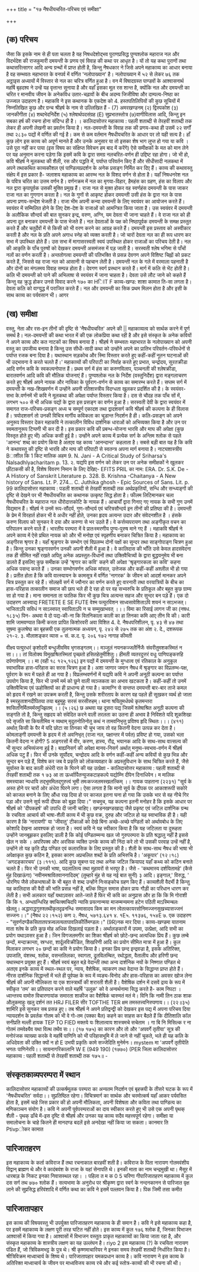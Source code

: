+++
title = "१७ नैषधीयचरित-परिचय एवं समीक्षा"

+++
## (क) परिचय  
जैसा कि इसके नाम से ही पता चलता है यह निषधदेशोद्भव पुराणप्रसिद्ध
पुण्यश्लोक महाराज नल और विदर्भदेश की राजकुमारी दमयन्ती के प्रणय एवं विवाह की कथा पर आधृत है। यों तो यह कथा पुराणों तथा कथासरित्सागर आदि अन्य ग्रन्थों में प्राप्त होती है, किन्तु नैषधकार ने जिसे अपने महाकाव्य का आधार बनाया है वह सम्भवतः महाभारत के वनपर्व में वर्णित 'नलोपाख्यान' है। नलोपाख्यान में ५२ से लेकर ७६ तक अट्ठाइस अध्यायों में विस्तार से नल का चरित्र वर्णित हुआ है। वन में विषादग्रस्त पाण्डवों के आश्वासनार्थ महर्षि बृहदश्व ने उन्हें यह वृत्तान्त
सुनाया है और वहाँ इसका मूल रस शान्त है, क्योंकि नल और दमयन्ती का चरित र मानवीय जीवन के अनेकविध उतार-चढ़ावों के बीच अदम्य जिजीविषा और
दाम्पत्य-निष्ठा का उज्ज्वल उदाहरण है। महाकवि ने इस कथानक के एकदेश को
4. हस्तपतिलिपियों की कुछ सूचियों में निम्नलिखित कुछ और ग्रन्च श्रीहर्ष के नाम से उल्लिखित हैं -
(7) अमरखण्डनम् (२) द्विस्पकोश (३) जानकीगीता (४) शब्दभेदनिर्देश (५) श्लेषार्थपदसंग्रह (E) सुप्रभातस्तोत्र (७)वाणीविलास आदि, किन्तु इन सबका हर्ष की रचना होना संदिग्ध ही है। ।
कालिदासोत्तर महाकाव्य : पहली शताब्दी से तेरहवीं शताब्दी तक लेकर ही अपनी लेखनी का प्रवर्तन किया है। नल-दमयन्ती के विवाह तक की प्रणय-कथा ही उसमें २२ सर्गों तथा २८३० पद्यों में वर्णित की गई है। कम से कम वर्तमान नैषधीयचरित के आधार पर तो यही सत्य है। हाँ कुछ लोग इस काव्य को
अपूर्ण मानते हैं और उनके अनुसार या तो इसका शेष भाग लुप्त हो गया या कवि । उसे पूरा नहीं कर पाया (इस विषय का संक्षिप्त विवेचन हम बाद में करेंगे) ऐसे
समीक्षकों के मत को मान लेने पर यह अनुमान करना पड़ेगा कि इसमें कवि के द्वारा समग्र नलचरित-वर्णन ही उद्दिष्ट रहा होगा। जो भी हो, कवि श्रीहर्ष ने मूलकथा की शैली, रस और पद्धति में, पर्याप्त परिवर्तन किए हैं और सीधीसादी नलकथा में अपने तथाकथित काव्यकौशल एवं पाण्डित्यप्रदर्शन के अनेक प्रसङ्ग निर्मित कर दिए हैं। काव्य की कथावस्तु संक्षेप में इस प्रकार है- जलाशय महाकाव्य का आरम्भ नल के विशद वर्णन से होता है। यहाँ निषधनरेश नल के पवित्र चरित का उत्तम वर्णन है। वर्णनक्रम में नल का मृगया-विहार, हैमहंस का ग्रहण, हंस का विलाप और नल द्वारा कृपापूर्वक उसकी मुक्ति प्रमुख हैं। राजा नल से मुक्त होकर वह स्वर्णहंस दमयन्ती के पास जाकर राजा नल का गुणगान करता है। नल के गुणों से आकृष्ट होकर दमयन्ती उसी हंस के द्वारा नल के पास अपना प्रणय-सन्देश भेजती है। राजा भीम अपनी कन्या दमयन्ती के लिए स्वयंवर का आयोजन करते हैं। स्वयंवर में सम्मिलित होने के लिए देश-देश के राजाओं को आमन्त्रित किया जाता है। उस स्वयंवर में दमयन्ती के अलौकिक सौन्दर्य की बात सुनकर इन्द्र, वरुण, अग्नि, यम देवता भी जाना चाहते हैं। वे राजा नल को ही अपना दूत बनाकर दमयन्ती के पास भेजते हैं। नल देवताओं के पक्ष को निष्ठापूर्वक दमयन्ती के समक्ष प्रस्तुत करते हैं और चतुर्देवों में से किसी को भी वरण करने का आग्रह करते हैं। दमयन्ती इस प्रस्ताव को अस्वीकार करती है और नल के प्रति
अपने अगाध स्नेह को व्यक्त करती है। जो चारों देवता नल का ही रूप धारण कर सभा में उपस्थित होते हैं। उस सभा में मागासरस्वती स्वयं उपस्थित होकर राजाओं का परिचय देती है। नल की आकृति के पाँच
पुरुषों को देखकर दमयन्ती असमंजस में पड़ जाती है। सरस्वती श्लेष भगिमा से पाँचों नलों का वर्णन करती है। अन्ततोगत्वा दमयन्ती की पतिभक्ति से प्रसन्न देवगण अपने विशिष्ट चिह्नों को प्रकट करते हैं, जिससे वह राजा नल को आसानी से पहचान लेती है। दमयन्ती नल के गले में वरमाला पहनाती है और दोनों का मंगलमय विवाह सम्पन्न होता है। देवगण स्वर्ग प्रस्थान करते हैं। मार्ग में कलि से भेंट होती है। कलि भी दमयन्ती को पाने की अभिलाषा से स्वयंवर में जाना चाहता है। देवता उसे लौट जाने को कहते हैं किन्तु वह क्रुद्ध होकर उनसे विवाद करने
१७० का HिIT F काव्य-खण्ड: शाशा कामात ति-सा लगता है। देवता कलि को वाग्युद्ध में पराजित करते हैं। नल और दमयन्ती का सिक प्रथम मिलन होता है और इसी के साथ काव्य का पर्यवसान भी। आगर
## (ख) समीक्षा  
वस्तु, नेता और रस-इन तीनों की दृष्टि से 'नैषधीयचरित' अपने की || महाकाव्यत्व को सार्थक करने में पूर्ण समर्थ है। नल-दमयन्ती की कथा भारत में की एक लोकप्रिया कथा रही है और इसे संस्कृत के अनेक कवियों ने अपने काव्य और कत नाटकों का विषय बनाया है। श्रीहर्ष ने सम्भवतः महाभारत के नलोपाख्यान को
अपनी वस्तु का उपजीव्य बनाया है किन्तु उस सीधी-सादी कथा को उन्होंने अपने का प्रातिभ परिवर्तन-परिवर्धनों से पर्याप्त रजक बना दिया है। यथास्थान सड़कोच और स्मिा विस्तार करते हुए कहीं-कहीं नूतन घटनाओं की भी उद्भावना वे करते चलते हैं।'
महाकाव्यों की परिपाटी का निर्वाह करते हुए प्रभात, चन्द्रोदय, सुरतक्रीडा आदि वर्णन कवि के स्वकल्पनोपात्त हैं। प्रथम सर्ग में हंस का करुणविलाप, पञ्चनली की श्लेषक्रीडा, बारातवर्णन आदि कवि की मौलिक योजनाएं हैं। पुण्यश्लोक नल के निर्देश (वस्तुनिर्देश) द्वारा मङ्गलाचरण करते हुए श्रीहर्ष अपने नायक और नायिका के पूर्वराग-वर्णन से काव्य का समारम्भ करते हैं। सप्तम सर्ग में दमयन्ती के नख-शिखवर्णन में उन्होंने अपनी रतिशास्त्रीय विदग्धता खुलकर प्रदर्शित की है। के स्वयंवर-सभा के.वर्णनमें भी कवि ने मूलकथा की अपेक्षा पर्याप्त विस्तार किया है। दस से चौदह तक पाँच सों में, लगभग ५०० से भी अधिक पद्यों के द्वारा इस प्रसङ्ग का वर्णन हुआ है। सरस्वती देवी के द्वारा स्वयंवर में समागत राज-परिचय-प्रसङ्ग अध्य च सम्पूर्ण एकादश तथा द्वादशसर्ग कवि श्रीहर्ष की कल्पना के ही विलास हैं। त्रयोदशसर्ग तो उनकी विचित्र मार्गीय कविकला का चूडान्त निदर्शन है ही। कलि-प्रसङ्ग को अपने अनुरूप विस्तार देकर महाकवि ने तत्कालीन विविध दार्शनिक धाराओं को अभिव्यक्त किया है और उन पर स्वमतानुरूप टिप्पणी भी कर दी है। इस प्रकार कवि की प्रबन्ध-योजना भारवि और माघ की अपेक्षा (कुछ विस्तृत होते हुए भी) अधिक कसी हुई है। उन्होंने अपने काव्य में प्रत्येक सर्ग के अन्तिम श्लोक से पहले 'आनन्द' शब्द का प्रयोग किया है अतएव यह काव्य 'आनन्दान्त' कहलाता है। सबसे बड़ी बात यह है कि कवि ने कथावस्तु की दृष्टि से भारवि और माघ की परिपाटी से स्वतन्त्र अपना मार्ग बनाया है। नाट्यशास्त्रीय Bाशील कि 1 किट मालिक अहम
9. N. Jani - A Critical Study of Sriharsa's Nalsadhlyacharitam p. 13.
२. यद्यपि इस वर्णन को लेकर उन पर अनेक समीक्षकों ने खुलकर छींटाकसी की है, विशेष विवरण निमान के लिए देखिए- EFITS PRIL
का नाम: ERA. Dr. S.K. De - A History of Sanskrit Literature p. 328.
B. Krishna -Chaitanya - A New history of Sans. Lt. P. 274... C. Juthika ghosh - Epic Sources of Sans. Lit. p. 99
कालिदासोत्तर महाकाव्य : पडली शताब्दी से तेरहवीं शताब्दी तक अर्थप्रकृतियों, सन्धि और सन्ध्यङ्गों की दृष्टि से देखने पर भी नैषधीयचरित का कथानक उत्कृष्ट सिद्ध होता है। फीलम लिटिमानकर चला
नैषधीयचरित के महाराज नल धीरोदात्तकोटि के नायक हैं। आचार्यों द्वारा गिनाए गए नायक के सभी गुण उनमें विद्यमान हैं। श्रीहर्ष ने उनमें रूप-सौंदर्य, गुण-सौन्दर्य एवं चरित्रसौन्दर्य इन तीनों की प्रतिष्ठा की है। दमयन्ती के प्रेम में विरहार्त होकर भी वे अधीर नहीं होते, उनका हृदय अत्यन्त उदार और संवेदनशील है । हंसके करुण विलाप को सुनकर वे दया और करुणा से भर उठते हैं। वे कर्त्तव्यपरायण तथा अङ्गीकृत वचन का परिपालन करने वाले हैं। भारतीय परम्परा में वे प्रातःस्मरणीय पुण्य-पुरुष माने गए हैं । महाकवि श्रीहर्ष ने अपने काव्य में ऐसे प्रथित नायक को और भी मनोज्ञ एवं स्पृहणीय बनाकर चित्रित किया है।
महाकाव्य का अड्गीरस श्रृगार है। यहाँ श्रृङ्गार के सम्भोग एवं विप्रलम्भ दोनों पक्षों का सुन्दर तथा साङ्गोपाङ्ग चित्रण हुआ है। किन्तु उनका श्रृङ्गारवर्णन उनकी अपनी शैली में हुआ है। वे कालिदास की भाँति उसे केवल हादसंवेदना तक ही सीमित नहीं रखते अपितु अनेक अप्रस्तुत-विधानों तथा उक्तिवैचित्र्यों के द्वारा बुद्धयनुमेय भी बना डालते हैं इसलिए कुछ समीक्षक उन्हें 'श्रृगार का कवि' कहने की अपेक्षा 'श्रृङ्गारकला का कवि' कहना अधिक पसन्द करते हैं । उनका सम्भोगवर्णन अधिक मांसल, उत्तेजक और कहीं-कहीं अश्लील भी हो गया है। प्रतीत होता है कि कवि वात्स्यायन के कामसूत्र में वर्णित 'नागरक' के जीवन को आदर्श मानकर अपने चित्र प्रस्तुत कर रहे हैं। सोलहवें सर्ग में ज्यौनार का वर्णन करते हुए वारनारी तथा वरयात्रियों के बीच का हास-परिहास तत्कालीन समाज की छाप भले ही दे रहा हो पर वह सभ्यरुचि के प्रतिकूल और बहुत कुछ ग्राम्य सा हो गया है। माना समानता ता फातिक
फिर भी कुछ चित्र अत्यन्त सहज और सुन्दर बन पड़े हैं। एक दो उदाहरण आस्वाद्य
  FRETETE E SE
FUTE वेश्म पत्युरविशन साध्वसावेशिताऽपि शयनं न साऽभजत्।
भाजिताऽपि सविधं न साऽस्वपत् स्वापिताऽपि न च सम्मुखाभवत् ।।। विमा का रिसाई लागन जी का (नषध. १८३५) पिन- अथवा ये दो पद्य-की-ना कि वितनिकाला काली का
हा तिनका कमि आए तीन वि की। कारी शामि जामवण्यात किमी करता प्रापित किशोरवरी अवा विशित 4. दे. नैषधपरिशीलन, पृ. ४३ से ४७ तथा सुषमा कुलश्रेष्ठ का बृहत्त्रयी एक तुलनात्मक अध्ययन,
पृ. २४२ से २७५ तक का अंश २. दे., दशरूपक २१-२. ३. मौलाशङ्कर व्यास = सं. क.द. पृ. २०६
१७२
नागाह कीमती

वीक्ष्य पत्युरधरं कृशोदरी बन्धुजीवमिव भृगसङ्गतम्।। मञ्जुलं नयनकज्जलैर्निजैः संवरीतुमशकस्मितं न सा।।। तां विलोक्य विमुखश्रितस्मितां पृच्छतो हसितहेतुमीशितुः। हीमती व्यतरदुत्तरं वधूः पाणिपङ्करुहि दर्पणार्पणाम् ।।
मा (वही १८ १२५,१२६) इन पद्यों में दमयन्ती के मुग्धात्व एवं रतिकाल के अनुकूल स्वाभाविक हास-परिहास का सरस चित्रण हुआ है। अशा जाणार जमान नैषध में श्रृङ्गार का विप्रलम्भ-पक्ष, पूर्वराग के रूप में पहले ही आ गया है। विप्रलम्भवर्णनों में यद्यपि कवि ने अपनी अनूठी कल्पना का पर्याप्त उपयोग किया है, फिर भी उनमें मर्म को छूने वाली व्यञ्जकता का अभाव खटकता है। कहीं-कहीं तो उनमें उक्तिवैचित्र्य एवं ऊहोक्तियों का ही प्राधान्य हो गया है। कामाग्नि से सन्तप्त दमयन्ती बार-बार ताजे कमल को हृदय में रखने का उपक्रम करती है, किन्तु उसके शरीरताप के कारण वह पहले ही सूखकर व्यर्थ हो जाता है
स्मरहुताशनदीपितया तया बहुमुहुः सरसं सरसीरुहम्। थाना
श्रयितुमर्धपथे कृतमन्तरा श्वसितनिर्मितमर्मरमुज्झितम् ।। (५।२६) छ अथवा यह दूसरा पद्य जिसमें श्लेषाश्रित अनूठी कल्पना की सङ्गति तो है, किन्तु सहृदय को संवेदित करने वाली तरलता का उतना ही अभाव है
निविशते यदि शूकशिखा पदे सृजति सा कियतीमिव न व्यथाम् मृदुतनोतिनोतु कथं न तामवनिभृत्तु प्रविश्य हृदि स्थितः।।।
(४११) अर्थात् किसी के पैर में यदि छोटा सा तिनका भी चुभ जाय तो वह कितनी वेदना उत्पन्न कर देता है। कोमलाङ्गी दमयन्ती के हृदय में तो अवनिभृत् (राजा नल, पक्षान्तर में पर्वत) प्रविष्ट हो गया, उसको भला कितनी वेदना न होगी? 5
अङ्गरसों में वीर, करुण, हास्य, रौद्र, भयानक आदि के साथ-साथ वात्सल्य की भी सुन्दर अभिव्यंजना हुई है। बाह्यनिसर्ग की अपेक्षा मानव-निसर्ग अर्थात् मनुष्य-स्वभाव-वर्णन में श्रीहर्ष अधिक पटु हैं। फिर भी उनके सूर्योदय, चन्द्रोदय आदि के वर्णन कहीं-कहीं अन्य कवियों से कुछ भिन्न और सुन्दर बन पड़े हैं, विशेष कर जब वे प्रकृति को लोकव्यवहार के अप्रस्तुविधान के साथ चित्रित करते हैं, जैसे सूर्यास्त के बाद काली अंधेरी रात के घिरने की यह उत्प्रेक्षा -
कालिदासोत्तर महाकाव्य : पहली शताब्दी से तेरहवीं शताब्दी तक १ ७३ आ ता ऊर्ध्वार्पितन्युजकटाहकल्पे यद्योम्नि दीपेन दिनाधिपेन। म मालिक समस्याका न्यधायि तद्भूममिलद्गुरुत्वं भूमी तमःकज्जलमस्खलत्किम् ।। गायक
पाहताना (२२३१) "सूर्य के अस्त होने पर चारों ओर अंधेरा घिरने लगा। ऐसा लगता है कि मानो सूर्य के दीपक पर आकाशरूपी सकोरे को काजल बनाने के लिए औंधा रख दिया हो पर काजल इतना घना हो गया कि उसके भार से वह नीचे गिर पड़ा और उसने सूर्य रूपी दीपक को बुझा दिया।"
सचमुच, यह कल्पना इतनी मनोहर है कि इसके आधार पर श्रीहर्ष को 'दीपकहर्ष' की उपाधि दी जानी चाहिए।
खण्डनखण्डखाद्य जैसे प्रकृष्ट एवं जटिल दार्शनिक ग्रन्थ के रचयिता आचार्य की भाषा-शैली काव्य में भी कुछ वक्र, दुरुह और जटिल हो यह स्वाभाविक ही है। यही कारण है कि 'नारायणी' या 'जीवातु' टीकाओं को देखे बिना अच्छे-अच्छे पण्डितों को अर्थावबोध के लिए कोशादि देखना आवश्यक हो जाता है। स्वयं कवि ने यह स्वीकार किया है कि यह जटिलता या दुरूहता उन्होंने जानबूझकर इसलिए डाली है कि कोई पण्डितम्मन्य खल जो गुरुपरम्परा के प्रति श्रद्धालु नहीं है इससे खेल न सके । अपरिपक्व और अरसिक व्यक्ति उनके काव्य की निंदा करे तो भी उसकी परवाह उन्हें नहीं है, उन्होंने तो यह कृति प्रौढ़ पण्डित एवं कलारसिक के लिए प्रस्तुत की है।
शैली के साथ-साथ नैषध की भाषा भी अपेक्षाकृत कुछ कठिन है, इसका कारण अप्रचलित शब्दों के प्रति अभिरुचि है। 'अकूपार' (१२।१८) 'अगदङ्कारचय' (३।१११). आदि कुछ सुबन्त पद तथा अनेक जटिल क्रियापद यहाँ कथ्य को कठिन बनाते चलते हैं।
फिर भी उनकी भाषा, पदलालित्य तथा मुहावरों से भरपूर है। जैसे - 'कथमास्य दर्शयितामहे' (कैसे मुंह दिखाऊंगा) 'नवीनमश्रावितवाननादिदम्' (तुम्हारे मुंह से यह नई बात सुनी) ३ आदि। इङ्गाल,' विरुद्ध, ' धोरणिप जैसे लोकभाषाओं के भी बहुत से शब्द उन्होंने निःसङ्कोच ग्रहण किए हैं। काव्यशैली वैदर्भी है किन्तु यह कालिदास की वैदी की भांति प्रसन्न नहीं है, बल्कि विपुल समास होकर प्रायः गौड़ी का परिधान धारण कर लेती है। सभी अलकार यहाँ यथाऽवसर आते-जाते हैं फिर भी कवि का अनुप्रास और
हा कि कि मि गोराशी कि कि १. अन्धग्रन्धिरिह क्वचित्क्वचिदपि न्यासि प्रयत्नान्मया
माजम्मन्यमना हटेन पठिती माऽस्मिन्बलः खेलतु। अद्धाराद्धगुरुश्लथीकृतदृढनन्धिः समासादय
किम का मन त्वेतत्कायरसोनिमज्जनसुखच्यासज्जनं सज्जनः।।" (नैषध २२।१५२) कण २. नैषध, ५७१३.६४१ ४. १E५. ११३७६, १५४E ७. एक उदाहरण - "सुवर्णदण्डैकसितातपत्रज्वलत्यतापावलिकीर्तिमण्डलः।" (9R)नक मार दिया। काव्य-खण्डमा यातनाम माता
श्लेष के प्रति कुछ मोह अधिक दिखलाई पड़ता है। अर्थालङ्कारों में उपमा, उत्प्रेक्षा, आदि सभी का प्रयोग यथाऽवसर हुआ है। जिन विगजलमगीर का शिका
श्रीहर्ष को छोटे-छन्द अत्यधिक प्रिय हैं। कुछ लम्बे छन्दों, मन्दाक्रान्ता, स्रग्धरा, शार्दूलविक्रीडित, शिखरिणी आदि का प्रयोग सीमित मात्रा में हुआ है। कुल मिलाकर लगभग २० छन्दों का कवि ने प्रयोग किया है। इनका प्रिय छन्द इन्द्रवज्रा है, इसके अतिरिक्त, उपजाति, वंशस्थ, श्लोक, वसन्ततिलका, स्वागता, द्रुतविलम्बित, रथोद्धता, वैतालीय और हरिणी छन्द यथास्थान प्रयुक्त हुए हैं।
श्रीहर्ष स्वयं बहुत बड़े वेदान्ती तथा अन्य दार्शनिक नयों के निष्णात पण्डित थे अतएव इनके काव्य में स्थल-स्थल पर, न्याय, वैशेषिक, व्याकरण तथा वेदान्त के सिद्धान्त प्राप्त होते हैं।
नीरस दार्शनिक सिद्धान्तों में भले ही पूर्वपक्ष के रूप में व्यङ्य-विनोद और हास-परिहास का अवसर खोज लेना श्रीहर्ष की अपनी मौलिकता या एक शास्त्रार्थी की शरारती शैली है। वैशेषिक दर्शन में दसवें द्रव्य के रूप में स्वीकृत 'तम' का प्रतिपादन करने वाले महर्षि 'उलूक' को वे अन्वर्थनामा सिद्ध करते है-
काम निपटा । ध्वान्तस्य वामोरु विचारणायांक समारता शाकीज का वैशेषिकं चारुमतं मतं मे। विनि कि नामी तिन ठाक शाक
औलूकमाहुः खलु दर्शनं तत HRJ FILER सीर TOFTHE TER
क्षम तमस्तत्त्वनिरुपणाय।। (२२॥३५) शामिरि इसे सुनकर सब प्रसन्न हुए। तब श्रीहर्ष ने अपने प्रतिद्वन्द्वी को देखकर इस पद्य में अपना परिचय दिया
न्यायदर्शन के प्रवर्तक गोतम को भी वे गो-तम (पक्का बैल) कहने का साहस कर बैठते हैं कि दीतिशालि कॉल सनीप्रति मल्ली हायक TEP TO FIED मक्तये यः शिलात्वाय शास्त्रमचे सचेताम । गा बि नि मिसिल्क र
ना गोतमं तमवेक्ष्यैव यथा वित्थ तथैव सः।। (१७ १७५) का कारन और तो और 'अपवर्गे तृतीया' सूत्र की मनोरंजक व्याख्या करके वे महर्षि पाणिनि को भी परिहासभूमि में ले जाने से नहीं चूकते, भले ही यह कलि के अधिदेवता की उक्ति क्यों न हो
  E
उभयी प्रकृतिः कामे सज्जेदिति मुनेर्मनः। mystem मा 'अपवर्गे तृतीयेति भणतः पाणिनेरपि।। सायनागरिकालानि
  W
  E
  (949 190)
  (१७७०)
  (PER
  जिला
कालिदासोत्तर महाकाव्य : पहली शताब्दी से तेरहवीं शताब्दी तक १७५॥ -
## संस्कृतकाव्यपरम्परा में स्थान  
कालिदासोत्तर महाकाव्यों की उत्कर्षमूलक परम्परा का अन्यतम निदर्शन एवं बृहत्त्रयी के तीसरे घटक के रूप में 'नैषधीयचरित' सर्वदा।। सुप्रतिष्ठित रहेगा। विचित्रमार्ग का सार्थक और चरमोत्कर्ष यहाँ आकर पर्यवसित होता है, इसमें चाहे जिस प्रकार की हो अपनी मौलिकता, अपनी विशेषता और कविता तथा पाण्डित्य का मणिकाञ्चन संयोग है। कवि ने अपनी पूर्वपरम्पराओं का दाय स्वीकार करते हुए भी उसे एक अपनी पृथक् शैली - पृथक् ढाँचे में-इस दृष्टि से श्रीहर्ष और उनका यह काव्य सदैव महत्त्वपूर्ण रहेगा। समीक्षा या समालोचना के चाहे कितने ही मानदण्ड बदलें इसे अनदेखा नहीं किया जा सकता। कानमार ति Ptivpोकर कामात
## पारिजातहरण  
इस महाकाव्य के कर्ता कविराज हैं तथा रचनाकाल बारहवीं शती है। कविराज के पिता नारायण गोतमवंशीय विद्वान् ब्राह्मण थे और वे कादंबवंश के राजा के यहां सेनापति थे। इनकी माता का नाम चन्द्रमुखी था। मैसूर में धारबाड़ के निकट इनका निवासस्थल रहा। । पहिला त म क 0 5
चरिणा गीपारिजातहरण महाकाव्य में कुल दस सर्ग तथ ७७० श्लोक हैं। सत्यभामा के अनुरोध पर श्रीकृष्ण द्वारा स्वर्ग के नन्दनकानन से पारिजात वृक्ष लाने की सुप्रसिद्ध हरिवंशादि में वर्णित कथा का कवि ने इसमें पल्लवन किया है। पिक जिमी तसा कमीत
## पारिजातापहार  
इस काव्य की विषयवस्तु भी उपर्युक्त पारिजातहरण महाकाव्य के ही समान है। कवि ने इसे महाकाव्य कहा है, पर इसमें महाकाव्य के लक्षण पूरी तरह घटित नहीं होते। इस काव्य में कुल १७६ श्लोक हैं, जिनका विभाजन आश्वासों में किया गया है। आश्वासों में विभाजन वस्तुतः प्राकृत महाकाव्यों का किया जाता रहा है, और संस्कृत महाकाव्य के शास्त्रीय लक्षण का यह उल्लंघन है।
riyo 2 इस महाकाव्य (?) के रचयिता नारायण पंडित हैं, जो त्रिविकमभट्ट के पुत्र थे। श्री कृष्णमाचारियर ने इनका समय तेरहवीं शताब्दी निर्धारित किया है। श्रीत्रिविक्रम माध्वाचार्य के शिष्य थे।
पारिजातापहार यमकप्रधान काव्य है। कवि नारायण ने इस काव्य के अतिरिक्त माध्वाचार्य के जीवन पर माध्वविजय काव्य रचे और कई स्तोत्र-काव्यों की भी रचना की थी।
